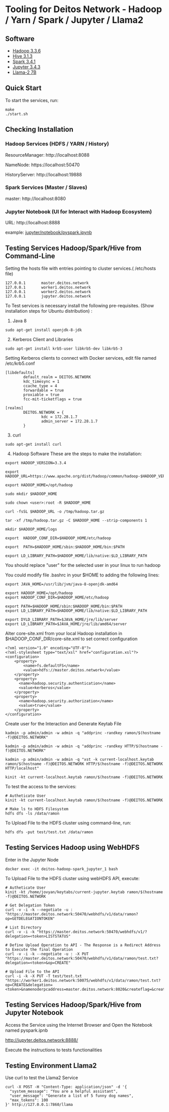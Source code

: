 # Tooling for Deitos Network - Hadoop / Yarn / Spark / Jupyter / Llama2

## Software

* [Hadoop 3.3.6](https://hadoop.apache.org/)
* [Hive 3.1.3](http://hive.apache.org/)
* [Spark 3.4.1](https://spark.apache.org/)
* [Jupyter 3.4.3](https://jupyter.org/)
* [Llama-2 7B](https://huggingface.co/TheBloke/Llama-2-7B-Chat-GGUF)


## Quick Start

To start the services, run:
```
make
./start.sh
```

## Checking Installation 

### Hadoop Services (HDFS / YARN / History)

ResourceManager: http://localhost:8088

NameNode: https://localhost:50470

HistoryServer: http://localhost:19888

### Spark Services (Master / Slaves)
master: http://localhost:8080


### Jupyter Notebook (UI for Interact with Hadoop Ecosystem)
URL: http://localhost:8888

example: [jupyter/notebook/pyspark.ipynb](http://jupyter.deitos.network:8888/notebooks/pyspark.ipynb)

## Testing Services Hadoop/Spark/Hive from Command-Line

Setting the hosts file with entries pointing to cluster services.( /etc/hosts file)

```
127.0.0.1       master.deitos.network
127.0.0.1       worker1.deitos.network
127.0.0.1       worker2.deitos.network
127.0.0.1       jupyter.deitos.network
```

To Test services is necessary install the following pre-requisites. (Show installation steps for Ubuntu distribution) :
1. Java 8
```
sudo apt-get install openjdk-8-jdk
```

2. Kerberos Client and Libraries
```
sudo apt-get install krb5-user libkrb5-dev libkrb5-3
```

Setting Kerberos clients to connect with Docker services, edit file named /etc/krb5.conf
```
[libdefaults]
        default_realm = DEITOS.NETWORK
        kdc_timesync = 1
        ccache_type = 4
        forwardable = true
        proxiable = true
        fcc-mit-ticketflags = true

[realms]
        DEITOS.NETWORK = {
                kdc = 172.28.1.7
                admin_server = 172.28.1.7
        }
```


3. curl
```
sudo apt-get install curl
```

4. Hadoop Software
These are the steps to make the installation: 
```
export HADOOP_VERSION=3.3.4

export HADOOP_URL=https://www.apache.org/dist/hadoop/common/hadoop-$HADOOP_VERSION/hadoop-$HADOOP_VERSION.tar.gz

export HADOOP_HOME=/opt/hadoop

sudo mkdir $HADOOP_HOME

sudo chown <user>:root -R $HADOOP_HOME  

curl -fsSL $HADOOP_URL -o /tmp/hadoop.tar.gz

tar -xf /tmp/hadoop.tar.gz -C $HADOOP_HOME --strip-components 1

mkdir $HADOOP_HOME/logs

export  HADOOP_CONF_DIR=$HADOOP_HOME/etc/hadoop

export  PATH=$HADOOP_HOME/sbin:$HADOOP_HOME/bin:$PATH

export LD_LIBRARY_PATH=$HADOOP_HOME/lib/native:$LD_LIBRARY_PATH

```
You should replace "user"  for the selected user in your linux to run hadoop

You could modify file .bashrc in your $HOME to adding the following lines:
```
export JAVA_HOME=/usr/lib/jvm/java-8-openjdk-amd64

export HADOOP_HOME=/opt/hadoop
export HADOOP_CONF_DIR=$HADOOP_HOME/etc/hadoop

export PATH=$HADOOP_HOME/sbin:$HADOOP_HOME/bin:$PATH
export LD_LIBRARY_PATH=$HADOOP_HOME/lib/native:$LD_LIBRARY_PATH

export DYLD_LIBRARY_PATH=$JAVA_HOME/jre/lib/server
export LD_LIBRARY_PATH=$JAVA_HOME/jre/lib/amd64/server

```

Alter core-site.xml from your local Hadoop installation in $HADOOP_CONF_DIR/core-site.xml to set correct configuration
```
<?xml version="1.0" encoding="UTF-8"?>
<?xml-stylesheet type="text/xsl" href="configuration.xsl"?>
<configuration>
    <property>
        <name>fs.defaultFS</name>
        <value>hdfs://master.deitos.network</value>
    </property>
    <property>
      <name>hadoop.security.authentication</name>
      <value>kerberos</value>
    </property>
    <property>
      <name>hadoop.security.authorization</name>
      <value>true</value>
    </property>
</configuration>
```

Create user for the Interaction and Generate Keytab File
```
kadmin -p admin/admin -w admin -q "addprinc -randkey ramon/$(hostname -f)@DEITOS.NETWORK"

kadmin -p admin/admin -w admin -q "addprinc -randkey HTTP/$(hostname -f)@DEITOS.NETWORK"

kadmin -p admin/admin -w admin -q "xst -k current-localhost.keytab ramon/$(hostname -f)@DEITOS.NETWORK HTTP/$(hostname -f)@DEITOS.NETWORK HTTP/localhost"

kinit -kt current-localhost.keytab ramon/$(hostname -f)@DEITOS.NETWORK

```

To test the access to the services:
```
# Autheticate User
kinit -kt current-localhost.keytab ramon/$(hostname -f)@DEITOS.NETWORK

# Make ls to HDFS Filesystem
hdfs dfs -ls /data/ramon
```

To Upload File to the HDFS cluster using command-line, run:
```
hdfs dfs -put test/test.txt /data/ramon
```

## Testing Services Hadoop using WebHDFS

Enter in the Jupyter Node
```
docker exec -it deitos-hadoop-spark_jupyter_1 bash
```

To Upload File to the HDFS cluster using webHDFS API, execute:
```
# Autheticate User
kinit -kt /home/jovyan/keytabs/current-jupyter.keytab ramon/$(hostname -f)@DEITOS.NETWORK

# Get Delegation Token
curl -v -i -k --negotiate -u : "https://master.deitos.network:50470/webhdfs/v1/data/ramon?op=GETDELEGATIONTOKEN"

# List Directory
curl -v -i -k "https://master.deitos.network:50470/webhdfs/v1/?delegation=<token>LISTSTATUS"

# Define Upload Operation to API - The Response is a Redirect Address to Execute the final Operation
curl -v -i -k --negotiate -u : -X PUT "https://master.deitos.network:50470/webhdfs/v1/data/ramon/test.txt?delegation=<token>&op=CREATE"

# Upload File to the API
curl -i -k -X PUT -T test/test.txt "https://worker1.deitos.network:50075/webhdfs/v1/data/ramon/test.txt?op=CREATE&delegation=<token>&namenoderpcaddress=master.deitos.network:8020&createflag=&createparent=true&overwrite=true"
```

## Testing Services Hadoop/Spark/Hive from Jupyter Notebook

Access the Service using the Internet Browser and Open the Notebook named pyspark.ipnb

http://jupyter.deitos.network:8888/

Execute the instructions to tests functionalities

## Testing Environment Llama2

Use curl to test the Llama2 Service
```
curl -X POST -H "Content-Type: application/json" -d '{
  "system_message": "You are a helpful assistant",
  "user_message": "Generate a list of 5 funny dog names",
  "max_tokens": 100
}' http://127.0.0.1:7860/llama
```